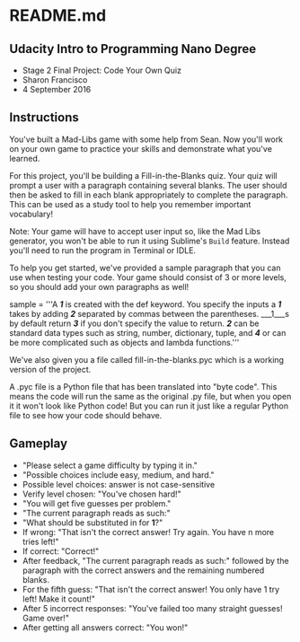# README.md

## Udacity Intro to Programming Nano Degree
* Stage 2 Final Project: Code Your Own Quiz
* Sharon Francisco
* 4 September 2016

## Instructions

You've built a Mad-Libs game with some help from Sean.
Now you'll work on your own game to practice your skills and demonstrate what you've learned.

For this project, you'll be building a Fill-in-the-Blanks quiz.
Your quiz will prompt a user with a paragraph containing several blanks.
The user should then be asked to fill in each blank appropriately to complete the paragraph.
This can be used as a study tool to help you remember important vocabulary!

Note: Your game will have to accept user input so, like the Mad Libs generator, you won't be able to run it using Sublime's `Build` feature.
Instead you'll need to run the program in Terminal or IDLE.

To help you get started, we've provided a sample paragraph that you can use when testing your code.
Your game should consist of 3 or more levels, so you should add your own paragraphs as well!

sample = '''A ___1___ is created with the def keyword. You specify the inputs a ___1___ takes by
    adding ___2___ separated by commas between the parentheses. ___1___s by default return ___3___ if you don't specify the value to return. ___2___ can be standard data types such as string,  number, dictionary, tuple, and ___4___ or can be more complicated such as objects and lambda functions.'''

We've also given you a file called fill-in-the-blanks.pyc which is a working version of the project.

A .pyc file is a Python file that has been translated into "byte code".
This means the code will run the same as the original .py file, but when you open it it won't look like Python code! But you can run it just like a regular Python file to see how your code should behave.

## Gameplay

* "Please select a game difficulty by typing it in."
* "Possible choices include easy, medium, and hard."
* Possible level choices: answer is not case-sensitive
* Verify level chosen: "You've chosen hard!"
* "You will get five guesses per problem."
* "The current paragraph reads as such:"
* "What should be substituted in for __1__?"
* If wrong: "That isn't the correct answer! Try again. You have n more tries left!"
* If correct: "Correct!"
* After feedback, "The current paragraph reads as such:" followed by the paragraph with the correct answers and the remaining numbered blanks.
* For the fifth guess: "That isn't the correct answer! You only have 1 try left! Make it count!"
* After 5 incorrect responses: "You've failed too many straight guesses! Game over!"
* After getting all answers correct: "You won!"

